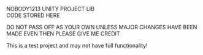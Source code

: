 NOBODY1213 UNITY PROJECT LIB		
CODE STORED HERE		

DO NOT PASS OFF AS YOUR OWN UNLESS MAJOR CHANGES HAVE BEEN MADE	
EVEN THEN PLEASE GIVE ME CREDIT

This is a test project and may not have full functionality!		
